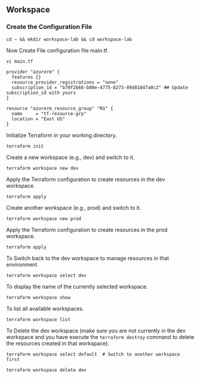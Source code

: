 ## Workspace

### Create the Configuration File
```
cd ~ && mkdir workspace-lab && cd workspace-lab
```
Now Create File configuration file main.tf.
```
vi main.tf
```
```
provider "azurerm" {
  features {}
  resource_provider_registrations = "none"
  subscription_id = "b70f2b66-b08e-4775-8273-89d81847a0c2" ## Update subscription_id with yours
}

resource "azurerm_resource_group" "RG" {
  name     = "tf-resource-grp"
  location = "East US"
}
```
Initialize Terraform in your working directory.
```
terraform init
```
Create a new workspace (e.g., dev) and switch to it.
```
terraform workspace new dev
```
Apply the Terraform configuration to create resources in the dev workspace.
```
terraform apply
```
Create another workspace (e.g., prod) and switch to it.
```
terraform workspace new prod
```
Apply the Terraform configuration to create resources in the prod workspace.
```
terraform apply
```
To Switch back to the dev workspace to manage resources in that environment.
```
terraform workspace select dev
```
To display the name of the currently selected workspace.
```
terraform workspace show
```
To list all available workspaces.
```
terraform workspace list
```
To Delete the dev workspace (make sure you are not currently in the dev workspace and you have execute the `terraform destroy` command to delete the resources created in that workspace).
```
terraform workspace select default  # Switch to another workspace first
```
```
terraform workspace delete dev
```
